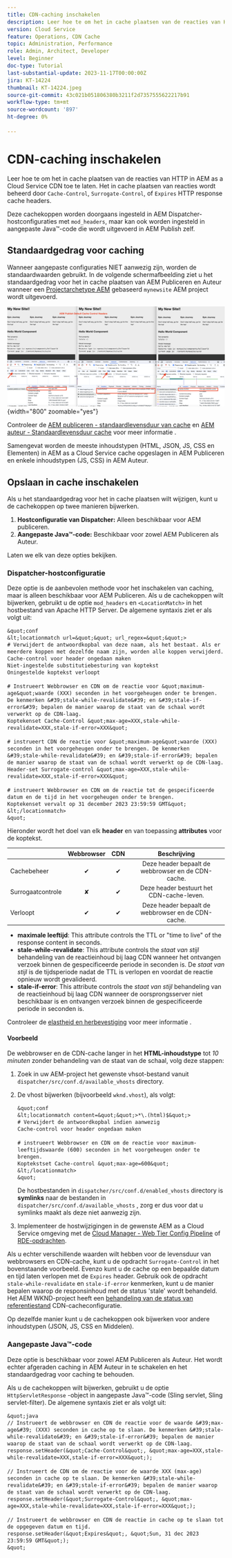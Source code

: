```yaml
---
title: CDN-caching inschakelen
description: Leer hoe te om het in cache plaatsen van de reacties van HTTP in AEM as a Cloud Service CDN toe te laten.
version: Cloud Service
feature: Operations, CDN Cache
topic: Administration, Performance
role: Admin, Architect, Developer
level: Beginner
doc-type: Tutorial
last-substantial-update: 2023-11-17T00:00:00Z
jira: KT-14224
thumbnail: KT-14224.jpeg
source-git-commit: 43c021b051806380b3211f2d7357555622217b91
workflow-type: tm+mt
source-wordcount: '897'
ht-degree: 0%

---
```



# CDN-caching inschakelen

Leer hoe te om het in cache plaatsen van de reacties van HTTP in AEM as a Cloud Service CDN toe te laten. Het in cache plaatsen van reacties wordt beheerd door `Cache-Control`, `Surrogate-Control`, of `Expires` HTTP response cache headers.

Deze cachekoppen worden doorgaans ingesteld in AEM Dispatcher-hostconfiguraties met `mod_headers`, maar kan ook worden ingesteld in aangepaste Java™-code die wordt uitgevoerd in AEM Publish zelf.

## Standaardgedrag voor caching

Wanneer aangepaste configuraties NIET aanwezig zijn, worden de standaardwaarden gebruikt. In de volgende schermafbeelding ziet u het standaardgedrag voor het in cache plaatsen van AEM Publiceren en Auteur wanneer een [Projectarchetype AEM](https://github.com/adobe/aem-project-archetype) gebaseerd `mynewsite` AEM project wordt uitgevoerd.

![Standaardgedrag voor caching](../assets/how-to/aem-publish-default-cache-headers.png){width="800" zoomable="yes"}

Controleer de [AEM publiceren - standaardlevensduur van cache](https://experienceleague.adobe.com/docs/experience-manager-learn/cloud-service/caching/publish.html#cdn-cache-life) en [AEM auteur - Standaardlevensduur cache](https://experienceleague.adobe.com/docs/experience-manager-learn/cloud-service/caching/author.html?#default-cache-life) voor meer informatie .

Samengevat worden de meeste inhoudstypen (HTML, JSON, JS, CSS en Elementen) in AEM as a Cloud Service cache opgeslagen in AEM Publiceren en enkele inhoudstypen (JS, CSS) in AEM Auteur.

## Opslaan in cache inschakelen

Als u het standaardgedrag voor het in cache plaatsen wilt wijzigen, kunt u de cachekoppen op twee manieren bijwerken.

1. **Hostconfiguratie van Dispatcher:** Alleen beschikbaar voor AEM publiceren.
1. **Aangepaste Java™-code:** Beschikbaar voor zowel AEM Publiceren als Auteur.

Laten we elk van deze opties bekijken.

### Dispatcher-hostconfiguratie

Deze optie is de aanbevolen methode voor het inschakelen van caching, maar is alleen beschikbaar voor AEM Publiceren. Als u de cachekoppen wilt bijwerken, gebruikt u de optie `mod_headers` en `<LocationMatch>` in het hostbestand van Apache HTTP Server. De algemene syntaxis ziet er als volgt uit:

    &quot;conf
    &lt;locationmatch url=&quot;&quot; url_regex=&quot;&quot;>
    # Verwijdert de antwoordkopbal van deze naam, als het bestaat. Als er meerdere koppen met dezelfde naam zijn, worden alle koppen verwijderd.
    Cache-control voor header ongedaan maken
    Niet-ingestelde substitutiebesturing van koptekst
    Oningestelde koptekst verloopt
    
    # Instrueert Webbrowser en CDN om de reactie voor &quot;maximum-age&quot;waarde (XXX) seconden in het voorgeheugen onder te brengen. De kenmerken &#39;stale-while-revalidate&#39; en &#39;stale-if-error&#39; bepalen de manier waarop de staat van de schaal wordt verwerkt op de CDN-laag.
    Koptekenset Cache-Control &quot;max-age=XXX,stale-while-revalidate=XXX,stale-if-error=XXX&quot;
    
    # instrueert CDN de reactie voor &quot;maximum-age&quot;waarde (XXX) seconden in het voorgeheugen onder te brengen. De kenmerken &#39;stale-while-revalidate&#39; en &#39;stale-if-error&#39; bepalen de manier waarop de staat van de schaal wordt verwerkt op de CDN-laag.
    Header-set Surrogate-control &quot;max-age=XXX,stale-while-revalidate=XXX,stale-if-error=XXX&quot;
    
    # instrueert Webbrowser en CDN om de reactie tot de gespecificeerde datum en de tijd in het voorgeheugen onder te brengen.
    Koptekenset vervalt op 31 december 2023 23:59:59 GMT&quot;
    &lt;/locationmatch>
    &quot;

Hieronder wordt het doel van elk **header** en van toepassing **attributes** voor de koptekst.

|                     | Webbrowser | CDN | Beschrijving |
|---------------------|:-----------:|:---------:|:-----------:|
| Cachebeheer | ✔ | ✔ | Deze header bepaalt de webbrowser en de CDN-cache. |
| Surrogaatcontrole | ✘ | ✔ | Deze header bestuurt het CDN-cache-leven. |
| Verloopt | ✔ | ✔ | Deze header bepaalt de webbrowser en de CDN-cache. |


- **maximale leeftijd**: This attribute controls the TTL or &quot;time to live&quot; of the response content in seconds.
- **stale-while-revalidate**: This attribute controls the _staat van stijl_ behandeling van de reactieinhoud bij laag CDN wanneer het ontvangen verzoek binnen de gespecificeerde periode in seconden is. De _staat van stijl_ is de tijdsperiode nadat de TTL is verlopen en voordat de reactie opnieuw wordt gevalideerd.
- **stale-if-error**: This attribute controls the _staat van stijl_ behandeling van de reactieinhoud bij laag CDN wanneer de oorsprongsserver niet beschikbaar is en ontvangen verzoek binnen de gespecificeerde periode in seconden is.

Controleer de [elastheid en herbevestiging](https://developer.fastly.com/learning/concepts/edge-state/cache/stale/) voor meer informatie .

#### Voorbeeld

De webbrowser en de CDN-cache langer in het **HTML-inhoudstype** tot _10 minuten_ zonder behandeling van de staat van de schaal, volg deze stappen:

1. Zoek in uw AEM-project het gewenste vhsot-bestand vanuit `dispatcher/src/conf.d/available_vhosts` directory.
1. De vhost bijwerken (bijvoorbeeld `wknd.vhost`), als volgt:

       &quot;conf
       &lt;locationmatch content=&quot;&quot;>*\.(html)$&quot;>
       # Verwijdert de antwoordkopbal indien aanwezig
       Cache-control voor header ongedaan maken
       
       # instrueert Webbrowser en CDN om de reactie voor maximum-leeftijdswaarde (600) seconden in het voorgeheugen onder te brengen.
       Koptekstset Cache-control &quot;max-age=600&quot;
       &lt;/locationmatch>
       &quot;
   De hostbestanden in `dispatcher/src/conf.d/enabled_vhosts` directory is **symlinks** naar de bestanden in `dispatcher/src/conf.d/available_vhosts` , zorg er dus voor dat u symlinks maakt als deze niet aanwezig zijn.
1. Implementeer de hostwijzigingen in de gewenste AEM as a Cloud Service omgeving met de [Cloud Manager - Web Tier Config Pipeline](https://experienceleague.adobe.com/docs/experience-manager-cloud-service/content/implementing/using-cloud-manager/cicd-pipelines/introduction-ci-cd-pipelines.html?#web-tier-config-pipelines) of [RDE-opdrachten](https://experienceleague.adobe.com/docs/experience-manager-learn/cloud-service/developing/rde/how-to-use.html?lang=en#deploy-apache-or-dispatcher-configuration).

Als u echter verschillende waarden wilt hebben voor de levensduur van webbrowsers en CDN-cache, kunt u de opdracht `Surrogate-Control` in het bovenstaande voorbeeld. Evenzo kunt u de cache op een bepaalde datum en tijd laten verlopen met de `Expires` header. Gebruik ook de opdracht `stale-while-revalidate` en `stale-if-error` kenmerken, kunt u de manier bepalen waarop de responsinhoud met de status &#39;stale&#39; wordt behandeld. Het AEM WKND-project heeft een [behandeling van de status van referentiestand](https://github.com/adobe/aem-guides-wknd/blob/main/dispatcher/src/conf.d/available_vhosts/wknd.vhost#L150-L155) CDN-cacheconfiguratie.

Op dezelfde manier kunt u de cachekoppen ook bijwerken voor andere inhoudstypen (JSON, JS, CSS en Middelen).

### Aangepaste Java™-code

Deze optie is beschikbaar voor zowel AEM Publiceren als Auteur. Het wordt echter afgeraden caching in AEM Auteur in te schakelen en het standaardgedrag voor caching te behouden.

Als u de cachekoppen wilt bijwerken, gebruikt u de optie `HttpServletResponse` -object in aangepaste Java™-code (Sling servlet, Sling servlet-filter). De algemene syntaxis ziet er als volgt uit:

    &quot;java
    // Instrueert de webbrowser en CDN de reactie voor de waarde &#39;max-age&#39; (XXX) seconden in cache op te slaan. De kenmerken &#39;stale-while-revalidate&#39; en &#39;stale-if-error&#39; bepalen de manier waarop de staat van de schaal wordt verwerkt op de CDN-laag.
    response.setHeader(&quot;Cache-Control&quot;, &quot;max-age=XXX,stale-while-revalidate=XXX,stale-if-error=XXX&quot;);
    
    // Instrueert de CDN om de reactie voor de waarde XXX (max-age) seconden in cache op te slaan. De kenmerken &#39;stale-while-revalidate&#39; en &#39;stale-if-error&#39; bepalen de manier waarop de staat van de schaal wordt verwerkt op de CDN-laag.
    response.setHeader(&quot;Surrogate-Control&quot;, &quot;max-age=XXX,stale-while-revalidate=XXX,stale-if-error=XXX&quot;);
    
    // Instrueert de webbrowser en CDN de reactie in cache op te slaan tot de opgegeven datum en tijd.
    response.setHeader(&quot;Expires&quot;, &quot;Sun, 31 dec 2023 23:59:59 GMT&quot;);
    &quot;
